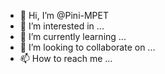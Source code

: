 - 👋 Hi, I’m @Pini-MPET
- 👀 I’m interested in ...
- 🌱 I’m currently learning ...
- 💞️ I’m looking to collaborate on ...
- 📫 How to reach me ...

<!---
Pini-MPET/Pini-MPET is a ✨ special ✨ repository because its `README.md` (this file) appears on your GitHub profile.
You can click the Preview link to take a look at your changes.
--->
